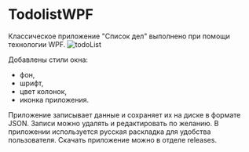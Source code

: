 # TodolistWPF

Классическое приложение "Список дел" выполнено при помощи технологии WPF.
![todoList](https://user-images.githubusercontent.com/59263802/136896036-58187441-0e49-41da-bb9d-04a21c84669e.gif)

Добавлены стили окна:
- фон,
- шрифт,
- цвет колонок,
- иконка приложения.

Приложение записывает данные и сохраняет их на диске в формате JSON. Записи можно удалять и редактировать по желанию. 
В приложении используется русская раскладка для удобства пользователя. Скачать приложение можно в отделе releases.

